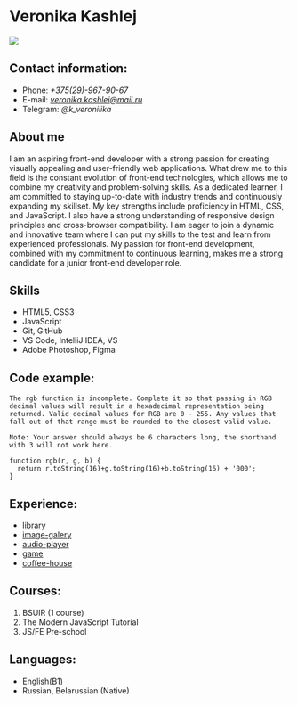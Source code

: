 # **Veronika Kashlej**

![](/assets/0031.jpg)

## **Contact information:**

* Phone: *+375(29)-967-90-67*
* E-mail: *veronika.kashlei@mail.ru*
* Telegram: *@k_veroniiika*

## **About me**

I am an aspiring front-end developer with a strong passion for creating visually appealing and user-friendly web applications. What drew me to this field is the constant evolution of front-end technologies, which allows me to combine my creativity and problem-solving skills.
As a dedicated learner, I am committed to staying up-to-date with industry trends and continuously expanding my skillset. My key strengths include proficiency in HTML, CSS, and JavaScript. I also have a strong understanding of responsive design principles and cross-browser compatibility.
I am eager to join a dynamic and innovative team where I can put my skills to the test and learn from experienced professionals. My passion for front-end development, combined with my commitment to continuous learning, makes me a strong candidate for a junior front-end developer role.

## **Skills**

* HTML5, CSS3
* JavaScript
* Git, GitHub
* VS Code, IntelliJ IDEA, VS
* Adobe Photoshop, Figma

## **Code example:**

```
The rgb function is incomplete. Complete it so that passing in RGB decimal values will result in a hexadecimal representation being returned. Valid decimal values for RGB are 0 - 255. Any values that fall out of that range must be rounded to the closest valid value.

Note: Your answer should always be 6 characters long, the shorthand with 3 will not work here.

function rgb(r, g, b) {
  return r.toString(16)+g.toString(16)+b.toString(16) + '000';
}
```
## **Experience:**

* [library](https://rolling-scopes-school.github.io/veronika-kashlej-JSFEPRESCHOOL2023Q2/library/)
* [image-galery](https://rolling-scopes-school.github.io/veronika-kashlej-JSFEPRESCHOOL2023Q2/image-galery/)
* [audio-player](https://rolling-scopes-school.github.io/veronika-kashlej-JSFEPRESCHOOL2023Q2/audio-player/)
* [game](https://rolling-scopes-school.github.io/veronika-kashlej-JSFEPRESCHOOL2023Q2/memory-game/)
* [coffee-house](https://rolling-scopes-school.github.io/veronika-kashlej-JSFE2023Q4/coffee-house/)

## **Courses:**

1. BSUIR (1 course)
2. The Modern JavaScript Tutorial
3. JS/FE Pre-school

## **Languages:**

* English(B1)
* Russian, Belarussian (Native)
